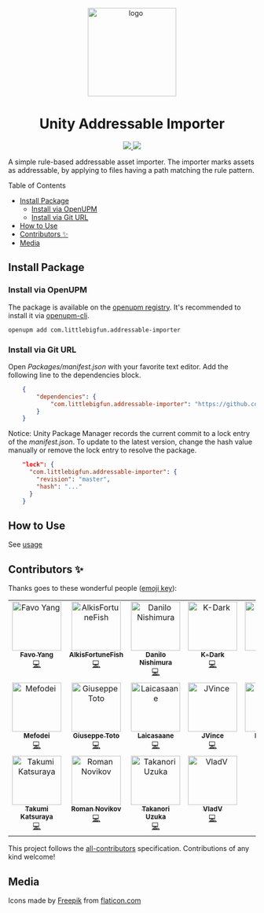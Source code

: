 <p align="center">
  <img width="180" src="https://raw.githubusercontent.com/favoyang/unity-addressable-importer/master/Media~/icon-512.png" alt="logo">
</p>
<h1 align="center">Unity Addressable Importer</h1>
<p align="center">
  <a href="https://openupm.com/packages/com.littlebigfun.addressable-importer/">
    <img src="https://img.shields.io/npm/v/com.littlebigfun.addressable-importer?label=openupm&amp;registry_uri=https://package.openupm.com" />
  </a>
  <a href="#contributors">
    <img src="https://img.shields.io/badge/all_contributors-4-orange.svg?style=flat-square"/>
  </a>
</p>

A simple rule-based addressable asset importer. The importer marks assets as addressable, by applying to files having a path matching the rule pattern.

Table of Contents

- [Install Package](#install-package)
  - [Install via OpenUPM](#install-via-openupm)
  - [Install via Git URL](#install-via-git-url)
- [How to Use](#how-to-use)
- [Contributors ✨](#contributors-)
- [Media](#media)

## Install Package

### Install via OpenUPM

The package is available on the [openupm registry](https://openupm.com). It's recommended to install it via [openupm-cli](https://github.com/openupm/openupm-cli).

```
openupm add com.littlebigfun.addressable-importer
```

### Install via Git URL

Open *Packages/manifest.json* with your favorite text editor. Add the following line to the dependencies block.

```json
    {
        "dependencies": {
            "com.littlebigfun.addressable-importer": "https://github.com/favoyang/unity-addressable-importer.git"
        }
    }
```

Notice: Unity Package Manager records the current commit to a lock entry of the *manifest.json*. To update to the latest version, change the hash value manually or remove the lock entry to resolve the package.

```json
    "lock": {
      "com.littlebigfun.addressable-importer": {
        "revision": "master",
        "hash": "..."
      }
    }
```

## How to Use

See [usage](./Documentation~/AddressableImporter.md)

## Contributors ✨

Thanks goes to these wonderful people ([emoji key](https://allcontributors.org/docs/en/emoji-key)):

<!-- ALL-CONTRIBUTORS-LIST:START - Do not remove or modify this section -->
<!-- prettier-ignore-start -->
<!-- markdownlint-disable -->
<table>
  <tbody>
    <tr>
      <td align="center" valign="top" width="14.28%"><a href="http://littlebigfun.com"><img src="https://avatars2.githubusercontent.com/u/125390?v=4?s=100" width="100px;" alt="Favo Yang"/><br /><sub><b>Favo Yang</b></sub></a><br /><a href="https://github.com/favoyang/unity-addressable-importer/commits?author=favoyang" title="Code">💻</a></td>
      <td align="center" valign="top" width="14.28%"><a href="https://github.com/AlkisFortuneFish"><img src="https://avatars2.githubusercontent.com/u/43749706?v=4?s=100" width="100px;" alt="AlkisFortuneFish"/><br /><sub><b>AlkisFortuneFish</b></sub></a><br /><a href="https://github.com/favoyang/unity-addressable-importer/commits?author=AlkisFortuneFish" title="Code">💻</a></td>
      <td align="center" valign="top" width="14.28%"><a href="http://www.insanegames.com.br"><img src="https://avatars0.githubusercontent.com/u/2972924?v=4?s=100" width="100px;" alt="Danilo Nishimura"/><br /><sub><b>Danilo Nishimura</b></sub></a><br /><a href="https://github.com/favoyang/unity-addressable-importer/commits?author=danilonishi" title="Code">💻</a></td>
      <td align="center" valign="top" width="14.28%"><a href="https://github.com/K-Dark"><img src="https://avatars2.githubusercontent.com/u/44504098?v=4?s=100" width="100px;" alt="K-Dark"/><br /><sub><b>K-Dark</b></sub></a><br /><a href="https://github.com/favoyang/unity-addressable-importer/commits?author=K-Dark" title="Code">💻</a></td>
      <td align="center" valign="top" width="14.28%"><a href="http://www.cnblogs.com/tudas"><img src="https://avatars0.githubusercontent.com/u/1911170?v=4?s=100" width="100px;" alt="caochao"/><br /><sub><b>caochao</b></sub></a><br /><a href="https://github.com/favoyang/unity-addressable-importer/commits?author=caochao" title="Code">💻</a></td>
      <td align="center" valign="top" width="14.28%"><a href="https://light11.hatenadiary.com/"><img src="https://avatars0.githubusercontent.com/u/47441314?v=4?s=100" width="100px;" alt="Haruki Yano"/><br /><sub><b>Haruki Yano</b></sub></a><br /><a href="https://github.com/favoyang/unity-addressable-importer/commits?author=Haruma-K" title="Code">💻</a></td>
      <td align="center" valign="top" width="14.28%"><a href="http://www.fireboltgames.com"><img src="https://avatars3.githubusercontent.com/u/123872?v=4?s=100" width="100px;" alt="Edwin Lyons"/><br /><sub><b>Edwin Lyons</b></sub></a><br /><a href="https://github.com/favoyang/unity-addressable-importer/commits?author=eAi" title="Code">💻</a></td>
    </tr>
    <tr>
      <td align="center" valign="top" width="14.28%"><a href="http://greenbuttongames.com"><img src="https://avatars1.githubusercontent.com/u/7457166?v=4?s=100" width="100px;" alt="Mefodei"/><br /><sub><b>Mefodei</b></sub></a><br /><a href="https://github.com/favoyang/unity-addressable-importer/commits?author=Mefodei" title="Code">💻</a></td>
      <td align="center" valign="top" width="14.28%"><a href="http://giuseppetoto.it"><img src="https://avatars.githubusercontent.com/u/6715157?v=4?s=100" width="100px;" alt="Giuseppe Toto"/><br /><sub><b>Giuseppe Toto</b></sub></a><br /><a href="https://github.com/favoyang/unity-addressable-importer/commits?author=gtoto007" title="Code">💻</a></td>
      <td align="center" valign="top" width="14.28%"><a href="https://laicasaane.xyz"><img src="https://avatars.githubusercontent.com/u/1594982?v=4?s=100" width="100px;" alt="Laicasaane"/><br /><sub><b>Laicasaane</b></sub></a><br /><a href="https://github.com/favoyang/unity-addressable-importer/commits?author=laicasaane" title="Code">💻</a></td>
      <td align="center" valign="top" width="14.28%"><a href="https://github.com/JVinceW"><img src="https://avatars.githubusercontent.com/u/11038182?v=4?s=100" width="100px;" alt="JVince"/><br /><sub><b>JVince</b></sub></a><br /><a href="https://github.com/favoyang/unity-addressable-importer/commits?author=JVinceW" title="Code">💻</a></td>
      <td align="center" valign="top" width="14.28%"><a href="https://github.com/fantasyz"><img src="https://avatars.githubusercontent.com/u/3223242?v=4?s=100" width="100px;" alt="Nick Mok"/><br /><sub><b>Nick Mok</b></sub></a><br /><a href="https://github.com/favoyang/unity-addressable-importer/issues?q=author%3Afantasyz" title="Bug reports">🐛</a></td>
      <td align="center" valign="top" width="14.28%"><a href="https://github.com/KarolGu"><img src="https://avatars.githubusercontent.com/u/81965750?v=4?s=100" width="100px;" alt="KarolGu"/><br /><sub><b>KarolGu</b></sub></a><br /><a href="https://github.com/favoyang/unity-addressable-importer/issues?q=author%3AKarolGu" title="Bug reports">🐛</a></td>
      <td align="center" valign="top" width="14.28%"><a href="https://kotobank.ch/~vaartis"><img src="https://avatars.githubusercontent.com/u/14316128?v=4?s=100" width="100px;" alt="vaartis"/><br /><sub><b>vaartis</b></sub></a><br /><a href="https://github.com/favoyang/unity-addressable-importer/commits?author=vaartis" title="Code">💻</a></td>
    </tr>
    <tr>
      <td align="center" valign="top" width="14.28%"><a href="https://github.com/teck124"><img src="https://avatars.githubusercontent.com/u/21362117?v=4?s=100" width="100px;" alt="Takumi Katsuraya"/><br /><sub><b>Takumi Katsuraya</b></sub></a><br /><a href="https://github.com/favoyang/unity-addressable-importer/commits?author=teck124" title="Code">💻</a></td>
      <td align="center" valign="top" width="14.28%"><a href="https://github.com/ese9"><img src="https://avatars.githubusercontent.com/u/38282199?v=4?s=100" width="100px;" alt="Roman Novikov"/><br /><sub><b>Roman Novikov</b></sub></a><br /><a href="https://github.com/favoyang/unity-addressable-importer/commits?author=ese9" title="Code">💻</a></td>
      <td align="center" valign="top" width="14.28%"><a href="http://blog.uzutaka.com"><img src="https://avatars.githubusercontent.com/u/525643?v=4?s=100" width="100px;" alt="Takanori Uzuka"/><br /><sub><b>Takanori Uzuka</b></sub></a><br /><a href="https://github.com/favoyang/unity-addressable-importer/commits?author=takanori" title="Code">💻</a></td>
      <td align="center" valign="top" width="14.28%"><a href="https://github.com/vanifatovvlad"><img src="https://avatars.githubusercontent.com/u/26966368?v=4?s=100" width="100px;" alt="VladV"/><br /><sub><b>VladV</b></sub></a><br /><a href="https://github.com/favoyang/unity-addressable-importer/commits?author=vanifatovvlad" title="Code">💻</a></td>
    </tr>
  </tbody>
</table>

<!-- markdownlint-restore -->
<!-- prettier-ignore-end -->

<!-- ALL-CONTRIBUTORS-LIST:END -->

This project follows the [all-contributors](https://github.com/all-contributors/all-contributors) specification. Contributions of any kind welcome!

## Media

Icons made by [Freepik](https://www.flaticon.com/authors/freepik) from [flaticon.com](http://www.flaticon.com)
